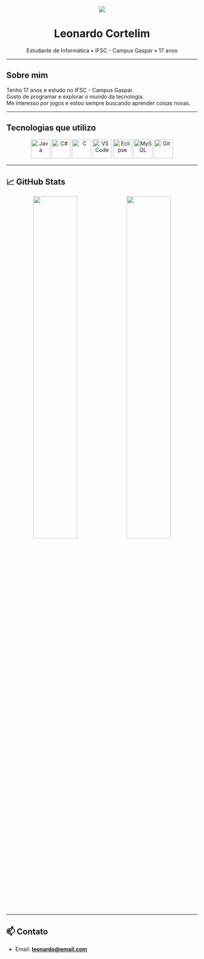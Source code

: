 <p align="center">
  <img src="https://i.imgur.com/v5yNtxU.gif"/>
</p>


<h1 align="center">Leonardo Cortelim</h1>

<p align="center">
  Estudante de Informática • IFSC - Campus Gaspar • 17 anos
</p>

---

## Sobre mim

Tenho 17 anos e estudo no IFSC - Campus Gaspar.  
Gosto de programar e explorar o mundo da tecnologia.  
Me interesso por jogos e estou sempre buscando aprender coisas novas.

---

## Tecnologias que utilizo

<p align="center">
  <img src="https://cdn.jsdelivr.net/gh/devicons/devicon/icons/java/java-original.svg" width="50" alt="Java"/>
  <img src="https://cdn.jsdelivr.net/gh/devicons/devicon/icons/csharp/csharp-original.svg" width="50" alt="C#"/>
  <img src="https://cdn.jsdelivr.net/gh/devicons/devicon/icons/c/c-original.svg" width="50" alt="C"/>
  <img src="https://cdn.jsdelivr.net/gh/devicons/devicon/icons/vscode/vscode-original.svg" width="50" alt="VS Code"/>
  <img src="https://cdn.jsdelivr.net/gh/devicons/devicon/icons/eclipse/eclipse-original.svg" width="50" alt="Eclipse"/>
  <img src="https://cdn.jsdelivr.net/gh/devicons/devicon/icons/mysql/mysql-original.svg" width="50" alt="MySQL"/>
  <img src="https://cdn.jsdelivr.net/gh/devicons/devicon/icons/git/git-original.svg" width="50" alt="Git"/>
</p>

---


## 📈 GitHub Stats

<p align="center">
  <img src="https://github-readme-stats.vercel.app/api?username=leonardocortelim&show_icons=true&theme=radical" width="48%" />
  <img src="https://github-readme-stats.vercel.app/api/top-langs/?username=leonardocortelim&layout=compact&theme=radical" width="48%" />
</p>

---

## 📫 Contato

- Email: **leonardo@email.com**



